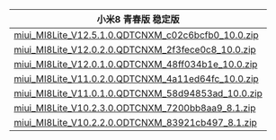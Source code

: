 | 小米8 青春版  稳定版    |
| ---- |
| [miui_MI8Lite_V12.5.1.0.QDTCNXM_c02c6bcfb0_10.0.zip](https://bigota.d.miui.com/V12.5.1.0.QDTCNXM/miui_MI8Lite_V12.5.1.0.QDTCNXM_c02c6bcfb0_10.0.zip)    |
| [miui_MI8Lite_V12.0.2.0.QDTCNXM_2f3fece0c8_10.0.zip](https://bigota.d.miui.com/V12.0.2.0.QDTCNXM/miui_MI8Lite_V12.0.2.0.QDTCNXM_2f3fece0c8_10.0.zip)    |
| [miui_MI8Lite_V12.0.1.0.QDTCNXM_48ff034b1e_10.0.zip](https://bigota.d.miui.com/V12.0.1.0.QDTCNXM/miui_MI8Lite_V12.0.1.0.QDTCNXM_48ff034b1e_10.0.zip)    |
| [miui_MI8Lite_V11.0.2.0.QDTCNXM_4a11ed64fc_10.0.zip](https://bigota.d.miui.com/V11.0.2.0.QDTCNXM/miui_MI8Lite_V11.0.2.0.QDTCNXM_4a11ed64fc_10.0.zip)    |
| [miui_MI8Lite_V11.0.1.0.QDTCNXM_58d94853ad_10.0.zip](https://bigota.d.miui.com/V11.0.1.0.QDTCNXM/miui_MI8Lite_V11.0.1.0.QDTCNXM_58d94853ad_10.0.zip)    |
| [miui_MI8Lite_V10.2.3.0.ODTCNXM_7200bb8aa9_8.1.zip](https://bigota.d.miui.com/V10.2.3.0.ODTCNXM/miui_MI8Lite_V10.2.3.0.ODTCNXM_7200bb8aa9_8.1.zip)    |
| [miui_MI8Lite_V10.2.2.0.ODTCNXM_83921cb497_8.1.zip](https://bigota.d.miui.com/V10.2.2.0.ODTCNXM/miui_MI8Lite_V10.2.2.0.ODTCNXM_83921cb497_8.1.zip)    |
